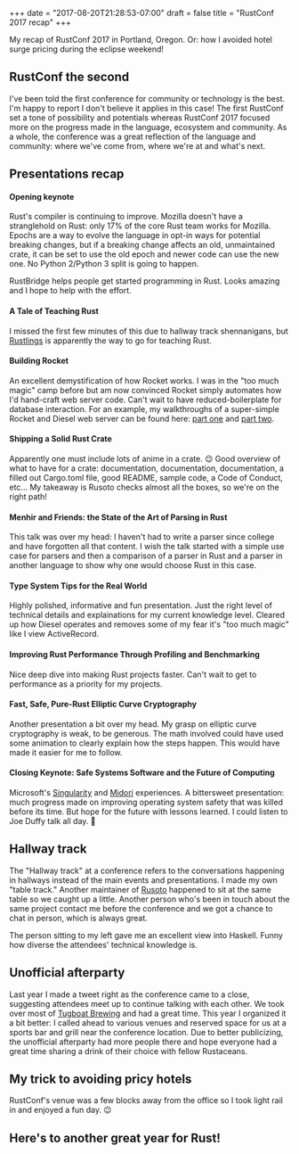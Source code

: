 +++
date = "2017-08-20T21:28:53-07:00"
draft = false
title = "RustConf 2017 recap"
+++

My recap of RustConf 2017 in Portland, Oregon.  Or: how I avoided hotel surge pricing during the eclipse weekend!

## RustConf the second

I've been told the first conference for community or technology is the best.  I'm happy to report I don't believe it applies in this case!  The first RustConf set a tone of possibility and potentials whereas RustConf 2017 focused more on the progress made in the language, ecosystem and community.  As a whole, the conference was a great reflection of the language and community: where we've come from, where we're at and what's next.

## Presentations recap

#### Opening keynote

Rust's compiler is continuing to improve.  Mozilla doesn't have a stranglehold on Rust: only 17% of the core Rust team works for Mozilla.  Epochs are a way to evolve the language in opt-in ways for potential breaking changes, but if a breaking change affects an old, unmaintained crate, it can be set to use the old epoch and newer code can use the new one.  No Python 2/Python 3 split is going to happen.

RustBridge helps people get started programming in Rust.  Looks amazing and I hope to help with the effort.

#### A Tale of Teaching Rust

I missed the first few minutes of this due to hallway track shennanigans, but [Rustlings](https://github.com/carols10cents/rustlings) is apparently the way to go for teaching Rust.

#### Building Rocket

An excellent demystification of how Rocket works.  I was in the "too much magic" camp before but am now convinced Rocket simply automates how I'd hand-craft web server code.  Can't wait to have reduced-boilerplate for database interaction.  For an example, my walkthroughs of a super-simple Rocket and Diesel web server can be found here: [part one](https://matthewkmayer.github.io/blag/public/post/rusoto-rds-walkthrough/) and [part two](https://matthewkmayer.github.io/blag/public/post/rusoto-rds-mk2/).

#### Shipping a Solid Rust Crate

Apparently one must include lots of anime in a crate. 😉  Good overview of what to have for a crate: documentation, documentation, documentation, a filled out Cargo.toml file, good README, sample code, a Code of Conduct, etc...  My takeaway is Rusoto checks almost all the boxes, so we're on the right path!

#### Menhir and Friends: the State of the Art of Parsing in Rust

This talk was over my head: I haven't had to write a parser since college and have forgotten all that content.  I wish the talk started with a simple use case for parsers and then a comparison of a parser in Rust and a parser in another language to show why one would choose Rust in this case.

#### Type System Tips for the Real World

Highly polished, informative and fun presentation.  Just the right level of technical details and explainations for my current knowledge level.  Cleared up how Diesel operates and removes some of my fear it's "too much magic" like I view ActiveRecord.

#### Improving Rust Performance Through Profiling and Benchmarking

Nice deep dive into making Rust projects faster.  Can't wait to get to performance as a priority for my projects.

#### Fast, Safe, Pure-Rust Elliptic Curve Cryptography

Another presentation a bit over my head.  My grasp on elliptic curve cryptography is weak, to be generous.  The math involved could have used some animation to clearly explain how the steps happen.  This would have made it easier for me to follow.

#### Closing Keynote: Safe Systems Software and the Future of Computing

Microsoft's [Singularity](https://en.wikipedia.org/wiki/Singularity_(operating_system)) and [Midori](https://en.wikipedia.org/wiki/Midori_(operating_system)) experiences.  A bittersweet presentation: much progress made on improving operating system safety that was killed before its time.  But hope for the future with lessons learned.  I could listen to Joe Duffy talk all day. 🙂

## Hallway track

The "Hallway track" at a conference refers to the conversations happening in hallways instead of the main events and presentations.  I made my own "table track."  Another maintainer of [Rusoto](https://github.com/rusoto/rusoto/) happened to sit at the same table so we caught up a little.  Another person who's been in touch about the same project contact me before the conference and we got a chance to chat in person, which is always great.

The person sitting to my left gave me an excellent view into Haskell.  Funny how diverse the attendees' technical knowledge is.

## Unofficial afterparty

Last year I made a tweet right as the conference came to a close, suggesting attendees meet up to continue talking with each other.  We took over most of [Tugboat Brewing](http://www.tugboatbrewco.com/) and had a great time.  This year I organized it a bit better: I called ahead to various venues and reserved space for us at a sports bar and grill near the conference location.  Due to better publicizing, the unofficial afterparty had more people there and hope everyone had a great time sharing a drink of their choice with fellow Rustaceans.

## My trick to avoiding pricy hotels

RustConf's venue was a few blocks away from the office so I took light rail in and enjoyed a fun day. 😉

## Here's to another great year for Rust!
